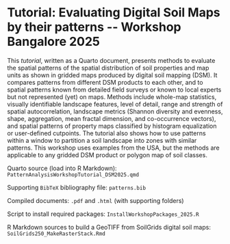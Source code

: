 # Tutorial: Evaluating Digital Soil Maps by their patterns -- Workshop Bangalore 2025

This *tutorial*, written as a Quarto document, presents methods to evaluate the spatial patterns of the spatial distribution of soil properties and map units as shown in gridded maps produced by digital soil mapping (DSM). It compares patterns from different DSM products to each other, and to spatial patterns known from detailed field surveys or known to local experts but not represented (yet) on maps. Methods include whole-map statistics, visually identifiable landscape features, level of detail, range and strength of spatial autocorrelation, landscape metrics (Shannon diversity and evenness, shape, aggregation, mean fractal dimension, and co-occurrence vectors), and spatial patterns of property maps classified by histogram equalization or user-defined cutpoints. The tutorial also shows how to use patterns within a window to partition a soil landscape into zones with similar patterns. This workshop uses examples from the USA, but the methods are applicable to any gridded DSM product or polygon map of soil classes.

Quarto source (load into R Markdown): `PatternAnalysisWorkshopTutorial_DSM2025.qmd`

Supporting `BibTeX` bibliography file: `patterns.bib`

Compiled documents: `.pdf` and `.html` (with supporting folders)

Script to install required packages: `InstallWorkshopPackages_2025.R`

R Markdown sources to build a GeoTIFF from SoilGrids digital soil maps: `SoilGrids250_MakeRasterStack.Rmd`

